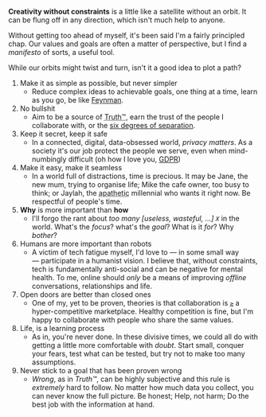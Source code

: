 **Creativity without constraints** is a little like a satellite without an orbit. It can be flung off in any direction, which isn't much help to anyone.

Without getting too ahead of myself, it's been said I'm a fairly principled chap. Our values and goals are often a matter of perspective, but I find a <i>manifesto</i> of sorts, a useful tool.

While our orbits might twist and turn, isn't it a good idea to plot a path?



1. Make it as simple as possible, but never simpler
    - Reduce complex ideas to achievable goals, one thing at a time, learn as you go, be like [Feynman](http://www.feynman.com).
2. No bullshit
    - Aim to be a source of <abbr title="What is reality? In this case let's call Truth™ the knowledge of the facts at hand">Truth™</abbr>, earn the trust of the people I collaborate with, or the [six degrees of separation](https://en.wikipedia.org/wiki/Six_degrees_of_separation).
3. <span id="kiskis">Keep it secret, keep it safe</span>
    - In a connected, digital, data-obsessed world, _privacy matters_. As a society it's our job protect the people we serve, even when mind-numbingly difficult (oh how I love you, [GDPR](https://ico.org.uk/for-organisations/guide-to-the-general-data-protection-regulation-gdpr/))
4. Make it easy, make it seamless
    - In a world full of distractions, time is precious. It may be Jane, the new mum, trying to organise life; Mike the cafe owner, too busy to think; or Jaylah, the <abbr title="this is a highly contentious statement, but you get the point">apathetic</abbr> millennial who wants it right now. Be respectful of people's time.
5. <b class="highlight highlight-underline">Why</b> is more important than <b class="highlight highlight-underline">how</b>
    - I'll forgo the rant about <i>too many [useless, wasteful, ...] `X`</i> in the world. What's the _focus_? what's the _goal_? What is it _for_? Why _bother_?
6. Humans are more important than robots
    - A victim of tech fatigue myself, I'd love to — in some small way — participate in a humanist vision. I believe that, without constraints, tech is fundamentally anti-social and can be negative for mental health. To me, online should _only_ be a means of improving _offline_ conversations, relationships and life.
7. Open doors are better than closed ones
    - One of my, yet to be proven, theories is that collaboration is <abbr title="Greater than or equal to">`≥`</abbr> a hyper-competitive marketplace. Healthy competition is fine, but I'm happy to collaborate with people who share the same values.
8. Life, is a learning process
    - As in, you're never done. In these divisive times, we could all do with getting a little more comfortable with _doubt_. Start small, conquer your fears, test what can be tested, but try not to make too many assumptions.
9. Never stick to a goal that has been proven wrong
    - _Wrong_, as in _Truth™_, can be highly subjective and this rule is _extremely_ hard to follow. No matter how much data you collect, you can never know the full picture. Be honest; Help, not harm; Do the best job with the information at hand.
